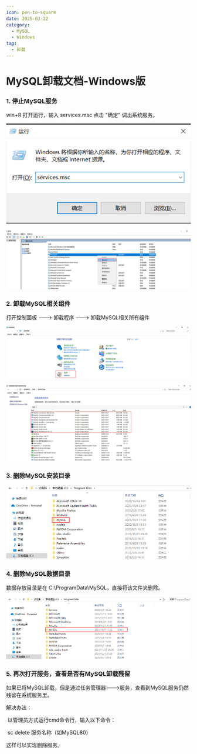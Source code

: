 ```yaml
---
icon: pen-to-square
date: 2025-03-22
category:
  - MySQL
  - Windows
tag:
  - 卸载
---
```


# MySQL卸载文档-Windows版

### 1. 停止MySQL服务

win+R 打开运行，输入 services.msc 点击 "确定" 调出系统服务。
<!-- more -->

![image-20220209203115052](assets/image-20220209203115052.png) 

![image-20220209203253220](assets/image-20220209203253220.png) 





### 2. 卸载MySQL相关组件

打开控制面板 ---> 卸载程序 ---> 卸载MySQL相关所有组件

![image-20220209203345746](assets/image-20220209203345746.png) 

![image-20220209203431405](assets/image-20220209203431405.png) 



### 3. 删除MySQL安装目录

![image-20220209205157019](assets/image-20220209205157019.png) 





### 4. 删除MySQL数据目录

数据存放目录是在 C:\ProgramData\MySQL，直接将该文件夹删除。

![image-20220209205401563](assets/image-20220209205401563.png) 





### 5. 再次打开服务，查看是否有MySQL卸载残留

如果已将MySQL卸载，但是通过任务管理器--->服务，查看到MySQL服务仍然残留在系统服务里。

解决办法：

​	以管理员方式运行cmd命令行，输入以下命令：

​	sc delete 服务名称（如MySQL80）

这样可以实现删除服务。





